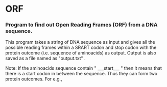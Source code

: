 # ORF

### Program to find out Open Reading Frames (ORF) from a DNA sequence.

This program takes a string of DNA sequence as input and gives all the possible reading frames within a SRART codon and stop codon with the protein outcome (i.e. sequence of aminoacids) as output.
Output is also saved as a file named as "output.txt" .


Note: If the aminoacids sequence contain " \_\_\_start\_\_\_ " then it means that there is a start codon in between the sequence. Thus they can form two protein outcomes.
For e.g., 
